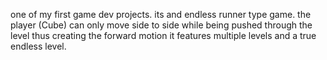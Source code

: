 one of my first game dev projects. 
its and endless runner type game. 
the player (Cube) can only move side to side while being pushed through the level 
thus creating the forward motion 
it features multiple levels and a true endless level.
